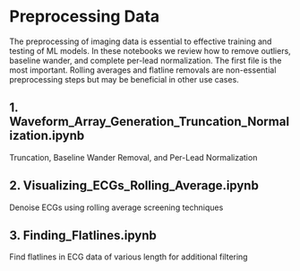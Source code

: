 # Preprocessing Data
The preprocessing of imaging data is essential to effective training and testing of ML models. In these notebooks we review how to remove outliers, baseline wander, and complete per-lead normalization. The first file is the most important. Rolling averages and flatline removals are non-essential preprocessing steps but may be beneficial in other use cases. 

## 1. Waveform_Array_Generation_Truncation_Normalization.ipynb
Truncation, Baseline Wander Removal, and Per-Lead Normalization

## 2. Visualizing_ECGs_Rolling_Average.ipynb
Denoise ECGs using rolling average screening techniques

## 3. Finding_Flatlines.ipynb
Find flatlines in ECG data of various length for additional filtering 
